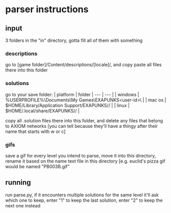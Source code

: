 # parser instructions

## input
3 folders in the "in" directory, gotta fill all of them with something

### descriptions
go to [game folder]/Content/descriptions/[locale]/, and copy paste all files there into this folder

### solutions
go to your save folder:
| platform | folder
| --- | --- |
| windows | %USERPROFILE%\Documents\My Games\EXAPUNKS\<user-id>\ |
| mac os | $HOME/Library/Application Support/EXAPUNKS/<user-id>/ |
| linux | $HOME/.local/share/EXAPUNKS/<user-id>/ |

copy all .solution files there into this folder, and delete any files that belong to AXIOM networks [you can tell because they'll have a thingy after their name that starts with w or c]

### gifs
save a gif for every level you intend to parse, move it into this directory, rename it based on the name text file in this directory [e.g. euclid's pizza gif would be named "PB003B.gif"

## running
run parse.py, if it encounters multiple solutions for the same level it'll ask which one to keep, enter "1" to keep the last solution, enter "2" to keep the next one instead
